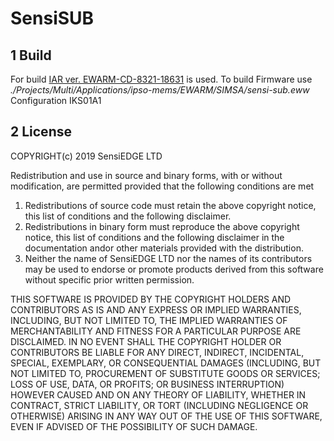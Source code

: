 # SensiSUB

## 1 Build
For build [IAR ver. EWARM-CD-8321-18631](httpswww.iar.com) is used.
To build Firmware use *./Projects/Multi/Applications/ipso-mems/EWARM/SIMSA/sensi-sub.eww*
Configuration IKS01A1

## 2 License

COPYRIGHT(c) 2019 SensiEDGE LTD

Redistribution and use in source and binary forms, with or without modification,
are permitted provided that the following conditions are met
  1. Redistributions of source code must retain the above copyright notice,
     this list of conditions and the following disclaimer.
  2. Redistributions in binary form must reproduce the above copyright notice,
     this list of conditions and the following disclaimer in the documentation
     andor other materials provided with the distribution.
  3. Neither the name of SensiEDGE LTD nor the names of its contributors may
     be used to endorse or promote products derived from this software
     without specific prior written permission.
     
THIS SOFTWARE IS PROVIDED BY THE COPYRIGHT HOLDERS AND CONTRIBUTORS AS IS
AND ANY EXPRESS OR IMPLIED WARRANTIES, INCLUDING, BUT NOT LIMITED TO, THE
IMPLIED WARRANTIES OF MERCHANTABILITY AND FITNESS FOR A PARTICULAR PURPOSE ARE
DISCLAIMED. IN NO EVENT SHALL THE COPYRIGHT HOLDER OR CONTRIBUTORS BE LIABLE
FOR ANY DIRECT, INDIRECT, INCIDENTAL, SPECIAL, EXEMPLARY, OR CONSEQUENTIAL
DAMAGES (INCLUDING, BUT NOT LIMITED TO, PROCUREMENT OF SUBSTITUTE GOODS OR
SERVICES; LOSS OF USE, DATA, OR PROFITS; OR BUSINESS INTERRUPTION) HOWEVER
CAUSED AND ON ANY THEORY OF LIABILITY, WHETHER IN CONTRACT, STRICT LIABILITY,
OR TORT (INCLUDING NEGLIGENCE OR OTHERWISE) ARISING IN ANY WAY OUT OF THE USE
OF THIS SOFTWARE, EVEN IF ADVISED OF THE POSSIBILITY OF SUCH DAMAGE.